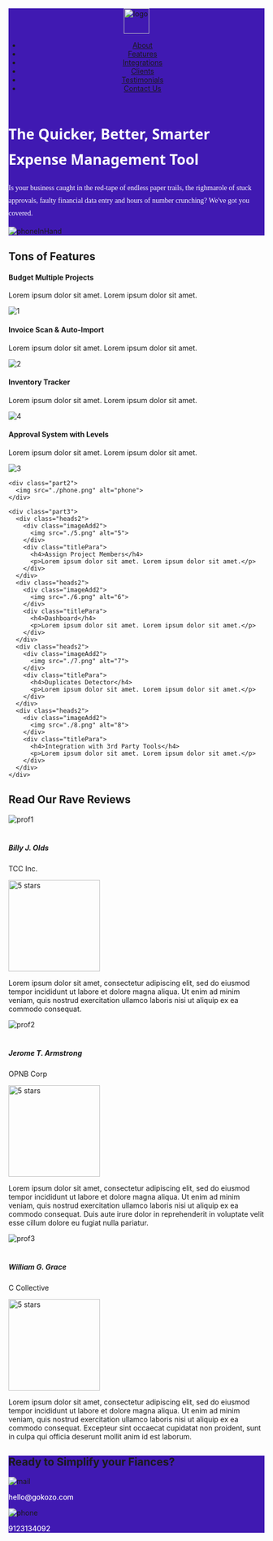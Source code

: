 <!DOCTYPE html>
<html lang="en">
<head>
  <meta charset="UTF-8">
  <meta name="viewport" content="width=device-width, initial-scale=1.0">
  <title>Kozo</title>
  <link href="./style.css" rel="stylesheet">
  <link href="https://cdn.jsdelivr.net/npm/bootstrap@5.3.1/dist/css/bootstrap.min.css" rel="stylesheet" integrity="sha384-4bw+/aepP/YC94hEpVNVgiZdgIC5+VKNBQNGCHeKRQN+PtmoHDEXuppvnDJzQIu9" crossorigin="anonymous">
  <link rel = "stylesheet" href = "https://maxcdn.bootstrapcdn.com/bootstrap/4.5.2/css/bootstrap.min.css">
</head>

<body>
  <div class="firstPage" style="background-color: #4019B2;">
    <header class="d-flex flex-wrap justify-content-center py-3 mb-4">
      <div class="col-lg-2">
        <img src="./logo.png" alt="logo" height="50px" class="logo">
      </div>
     <div class="col-lg-10">
        <ul class="menu">
          <li class="menu-items"><a href="#" class="item-text">About</a></li>
          <li class="menu-items"><a href="#" class="item-text">Features</a></li>
          <li class="menu-items"><a href="#" class="item-text">Integrations</a></li>
          <li class="menu-items"><a href="#" class="item-text">Clients</a></li>
          <li class="menu-items"><a href="#" class="item-text">Testimonials</a></li>
          <li class="menu-items"><a href="#" class="item-text">Contact Us</a></li>
        </ul>
      </div>
    </header>
    <div class = "mainBody">
      <div class="text">
        <h1 style="color: white; font-family :'Segoe UI', Tahoma, Geneva, Verdana, sans-serif; line-height: 50px;">The Quicker, Better, Smarter Expense Management Tool</h1>
        <p style="color: white; font-family : Georgia, 'Times New Roman', Times, serif; line-height: 25px;" >Is your business caught in the red-tape of endless paper trails, the righmarole of stuck approvals, faulty financial data entry and hours of number crunching? We've got you covered.</p>
      </div>
      <div id="pic">
        <img src="./banner.png" alt="phoneInHand" class="picture">
     </div>
   </div>
  </div>  

  <h2 class="head2">Tons of Features</h2>
  <div class="secondPage">
    <div class="part1">
      <div class="heads">
        <div class="titlePara">
          <h4>Budget Multiple Projects</h4>
          <p>Lorem ipsum dolor sit amet. Lorem ipsum dolor sit amet.</p>
        </div>
        <div class="imageAdd">
          <img src="./1.png" alt="1">
        </div>
      </div>
      <div class="heads">
        <div class="titlePara"> 
          <h4>Invoice Scan & Auto-Import</h4>
          <p>Lorem ipsum dolor sit amet. Lorem ipsum dolor sit amet.</p>
        </div>
        <div class="imageAdd">
          <img src="./2.png" alt="2">
        </div>
      </div>
      <div class="heads">
        <div class="titlePara">
          <h4>Inventory Tracker</h4>
          <p>Lorem ipsum dolor sit amet. Lorem ipsum dolor sit amet.</p>
        </div>
        <div class="imageAdd">
          <img src="./4.png" alt="4">
        </div>
      </div>
      <div class="heads">
        <div class="titlePara">
          <h4>Approval System with Levels</h4>
          <p>Lorem ipsum dolor sit amet. Lorem ipsum dolor sit amet.</p>
        </div>
        <div class="imageAdd">
          <img src="./3.png" alt="3">
        </div>
      </div>
    </div>

    <div class="part2">
      <img src="./phone.png" alt="phone">
    </div>

    <div class="part3">
      <div class="heads2">
        <div class="imageAdd2">
          <img src="./5.png" alt="5">
        </div>
        <div class="titlePara">
          <h4>Assign Project Members</h4>
          <p>Lorem ipsum dolor sit amet. Lorem ipsum dolor sit amet.</p>
        </div>
      </div>
      <div class="heads2">
        <div class="imageAdd2">
          <img src="./6.png" alt="6">
        </div>
        <div class="titlePara">
          <h4>Dashboard</h4>
          <p>Lorem ipsum dolor sit amet. Lorem ipsum dolor sit amet.</p>
        </div>
      </div>
      <div class="heads2">
        <div class="imageAdd2">
          <img src="./7.png" alt="7">
        </div>
        <div class="titlePara">
          <h4>Duplicates Detector</h4>
          <p>Lorem ipsum dolor sit amet. Lorem ipsum dolor sit amet.</p>
        </div>
      </div>
      <div class="heads2">
        <div class="imageAdd2">
          <img src="./8.png" alt="8">
        </div>
        <div class="titlePara">
          <h4>Integration with 3rd Party Tools</h4>
          <p>Lorem ipsum dolor sit amet. Lorem ipsum dolor sit amet.</p>
        </div>       
      </div>
    </div>
  </div>

  <h2 class="head3">Read Our Rave Reviews</h2>
  <div class="thirdPage">
    <div class="rev1">
      <img src="./prof1.png" alt="prof1" style="padding-bottom: 20px;">
      <h5>Billy J. Olds</h5>
      <p>TCC Inc.</p>
      <img src="./5stars.png" alt="5 stars" width="180px">
      <p class="lorem1">Lorem ipsum dolor sit amet, consectetur adipiscing elit, sed do eiusmod tempor incididunt ut labore et dolore magna aliqua. Ut enim ad minim veniam, quis nostrud exercitation ullamco laboris nisi ut aliquip ex ea commodo consequat.</p>
    </div>
    <div class="rev2">
      <img src="./prof2.png" alt="prof2" style="padding-bottom: 20px;">
      <h5>Jerome T. Armstrong</h5>
      <p>OPNB Corp</p>
      <img src="./5stars.png" alt="5 stars" width="180px">
      <p class="lorem1">Lorem ipsum dolor sit amet, consectetur adipiscing elit, sed do eiusmod tempor incididunt ut labore et dolore magna aliqua. Ut enim ad minim veniam, quis nostrud exercitation ullamco laboris nisi ut aliquip ex ea commodo consequat. Duis aute irure dolor in reprehenderit in voluptate velit esse cillum dolore eu fugiat nulla pariatur.</p>
    </div>
    <div class="rev3">
      <img src="./prof3.png" alt="prof3" style="padding-bottom: 20px;">
      <h5>William G. Grace</h5>
      <p>C Collective</p>
      <img src="./5stars.png" alt="5 stars" width="180px">
      <p class="lorem1">Lorem ipsum dolor sit amet, consectetur adipiscing elit, sed do eiusmod tempor incididunt ut labore et dolore magna aliqua. Ut enim ad minim veniam, quis nostrud exercitation ullamco laboris nisi ut aliquip ex ea commodo consequat. Excepteur sint occaecat cupidatat non proident, sunt in culpa qui officia deserunt mollit anim id est laborum.</p>
    </div>
  </div>

  <div class="lastPage" style="background-color: #4019B2;">
    <h2 class= "head4">Ready to Simplify your Fiances?</h2>
    <div class="finalGrid">
      <div class="ContactContainer1">
        <div class="imageFinal">
          <img src="./mail.png" alt="mail">
        </div>
        <div class="pFinal">
          <p style="color: white; font-weight: 500;">hello@gokozo.com</p>
        </div>
     </div>
      <div class="ContactContainer2">
        <div class="imageFinal">
          <img src="./call.png" alt="phone">
        </div>
        <div class="pFinal">
        <p style="color: white; font-weight: 500;">9123134092</p>
        </div>
      </div>
    </div>
    
    
  </div>

</body>
</html>
